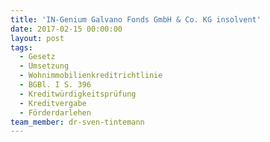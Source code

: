 ```yaml
---
title: 'IN-Genium Galvano Fonds GmbH & Co. KG insolvent'
date: 2017-02-15 00:00:00
layout: post
tags:
  - Gesetz
  - Umsetzung
  - Wohnimmobilienkreditrichtlinie
  - BGBl. I S. 396
  - Kreditwürdigkeitsprüfung
  - Kreditvergabe
  - Förderdarlehen
team_member: dr-sven-tintemann
---
```

